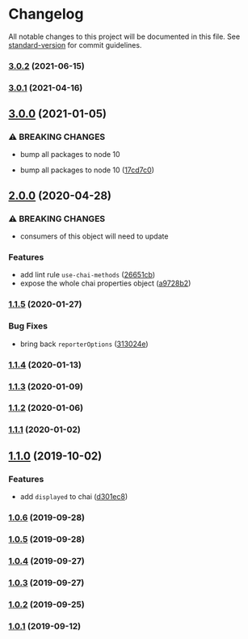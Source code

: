 # Changelog

All notable changes to this project will be documented in this file. See [standard-version](https://github.com/conventional-changelog/standard-version) for commit guidelines.

### [3.0.2](https://github.com/CrowdStrike/faltest/compare/@faltest/chai@3.0.1...@faltest/chai@3.0.2) (2021-06-15)

### [3.0.1](https://github.com/CrowdStrike/faltest/compare/@faltest/chai@3.0.0...@faltest/chai@3.0.1) (2021-04-16)

## [3.0.0](https://github.com/CrowdStrike/faltest/compare/@faltest/chai@2.0.0...@faltest/chai@3.0.0) (2021-01-05)


### ⚠ BREAKING CHANGES

* bump all packages to node 10

* bump all packages to node 10 ([17cd7c0](https://github.com/CrowdStrike/faltest/commit/17cd7c0173a4c57e15b1b187b73411c4e466b9b0))

## [2.0.0](https://github.com/CrowdStrike/faltest/compare/@faltest/chai@1.1.5...@faltest/chai@2.0.0) (2020-04-28)


### ⚠ BREAKING CHANGES

* consumers of this object will need to update

### Features

* add lint rule `use-chai-methods` ([26651cb](https://github.com/CrowdStrike/faltest/commit/26651cbd74d64e2d6bcb0a58d12f315a99757f18))
* expose the whole chai properties object ([a9728b2](https://github.com/CrowdStrike/faltest/commit/a9728b2c6df8ac60199cec4b2f5157bc279b1f53))

### [1.1.5](https://github.com/CrowdStrike/faltest/compare/@faltest/chai@1.1.4...@faltest/chai@1.1.5) (2020-01-27)


### Bug Fixes

* bring back `reporterOptions` ([313024e](https://github.com/CrowdStrike/faltest/commit/313024e9057620f353e68666d05cb1a6890dea5c))

### [1.1.4](https://github.com/CrowdStrike/faltest/compare/@faltest/chai@1.1.3...@faltest/chai@1.1.4) (2020-01-13)

### [1.1.3](https://github.com/CrowdStrike/faltest/compare/@faltest/chai@1.1.2...@faltest/chai@1.1.3) (2020-01-09)

### [1.1.2](https://github.com/CrowdStrike/faltest/compare/@faltest/chai@1.1.1...@faltest/chai@1.1.2) (2020-01-06)

### [1.1.1](https://github.com/CrowdStrike/faltest/compare/@faltest/chai@1.1.0...@faltest/chai@1.1.1) (2020-01-02)

## [1.1.0](https://github.com/CrowdStrike/faltest/compare/@faltest/chai@1.0.6...1.1.0) (2019-10-02)


### Features

* add `displayed` to chai ([d301ec8](https://github.com/CrowdStrike/faltest/commit/d301ec8))

### [1.0.6](https://github.com/CrowdStrike/faltest/compare/@faltest/chai@1.0.5...1.0.6) (2019-09-28)

### [1.0.5](https://github.com/CrowdStrike/faltest/compare/@faltest/chai@1.0.4...1.0.5) (2019-09-28)

### [1.0.4](https://github.com/CrowdStrike/faltest/compare/@faltest/chai@1.0.3...1.0.4) (2019-09-27)

### [1.0.3](https://github.com/CrowdStrike/faltest/compare/@faltest/chai@1.0.2...1.0.3) (2019-09-27)

### [1.0.2](https://github.com/CrowdStrike/faltest/compare/@faltest/chai@1.0.1...1.0.2) (2019-09-25)

### [1.0.1](https://github.com/CrowdStrike/faltest/compare/@faltest/chai@1.0.0...1.0.1) (2019-09-12)
